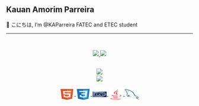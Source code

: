 ## Kauan Amorim Parreira 
 👋 こにちは, I’m @KAParreira FATEC and ETEC student
 <hr>
 <br>
      <p align="center">
        <a href="//www.instagram.com/kap.ii_">
         <img src="https://img.shields.io/badge/Instagram-E4405F?style=for-the-badge&logo=instagram&logoColor=white">
         </a>
  <a href="//www.linkedin.com/in/kauan-parreira">
    <img src="https://img.shields.io/badge/LinkedIn-0077B5?style=for-the-badge&logo=linkedin&logoColor=white">
 </a>
        </p>
<br>
<div align="center">
<a href="https://github.com/KAParreira">
  <img height="180em" src="https://github-readme-stats.vercel.app/api?username=kaparreira&show_icons=true&theme=tokyonight&include_all_commits=true&count_private=true"/><br>
  <img height="180em" src="https://github-readme-stats.vercel.app/api/top-langs/?username=kaparreira&layout=compact&langs_count=7&theme=tokyonight"/>
</div>

<div style="display: inline_block" align="center"><br>
   <img margin="auto 20px auto 20px" align="center" alt="HTML" height="30" width="40" src="https://raw.githubusercontent.com/devicons/devicon/master/icons/html5/html5-original.svg">
  <img margin="auto 20px auto 20px" align="center" alt="CSS" height="30" width="40" src="https://raw.githubusercontent.com/devicons/devicon/master/icons/css3/css3-original.svg">
  <img margin="auto 20px auto 20px" align="center" alt="Php" height="30" width="40" src="https://raw.githubusercontent.com/devicons/devicon/master/icons/php/php-original.svg">
  <img margin="auto 20px auto 20px" align="center" alt="Java" height="30" width="40" src="https://raw.githubusercontent.com/devicons/devicon/master/icons/java/java-plain.svg">
    <img margin="auto 20px auto 20px" align="center" alt="SQL" height="30" width="40" src="https://raw.githubusercontent.com/devicons/devicon/master/icons/mysql/mysql-original.svg">
  </div>


<!---
KAParreira/KAParreira is a ✨ special ✨ repository because its `README.md` (this file) appears on your GitHub profile.
You can click the Preview link to take a look at your changes.
--->

